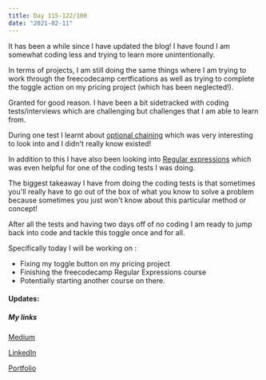 ```yaml
---
title: Day 115-122/100
date: "2021-02-11"
---
```

It has been a while since I have updated the blog!
I have found I am somewhat coding less and trying to learn more unintentionally. 

In terms of projects, I am still doing the same things where I am trying to work through the freecodecamp certfications as well as trying to complete the toggle action on my pricing project (which has been neglected!). 

Granted for good reason. I have been a bit sidetracked with coding tests/interviews which are challenging but challenges that I am able to learn from. 

During one test I learnt about [optional chaining](https://developer.mozilla.org/en-US/docs/Web/JavaScript/Reference/Operators/Optional_chaining)
which was very interesting to look into and I didn't really know existed!

In addition to this I have also been looking into [Regular expressions](https://developer.mozilla.org/en-US/docs/Web/JavaScript/Guide/Regular_Expressions) which was even helpful for one of the coding tests I was doing.

The biggest takeaway I have from doing the coding tests is that sometimes you'll really have to go out of the box of what you know to solve a problem because sometimes you just won't know about this particular method or concept!

After all the tests and having two days off of no coding I am ready to jump back into code and tackle this toggle once and for all.

Specifically today I will be working on :
- Fixing my toggle button on my pricing project 
- Finishing the freecodecamp Regular Expressions course
- Potentially starting another course on there.

#### Updates:


##### My links 
[Medium](https://medium.com/@kalemajoanna)

[LinkedIn](https://www.linkedin.com/in/joanna-e-kalema-a5a5b4136/)

[Portfolio](https://joannathedeveloper.netlify.app/)

